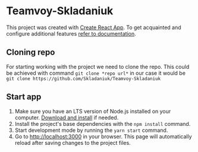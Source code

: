 # Teamvoy-Skladaniuk

This project was created with
[Create React App](https://github.com/facebook/create-react-app). To get
acquainted and configure additional features
[refer to documentation](https://facebook.github.io/create-react-app/docs/getting-started).

## Cloning repo

For starting working with the project we need to clone the repo. This could be
achieved with command `git clone *repo url*` in our case it would be
`git clone https://github.com/Skladaniuk/Teamvoy-Skladaniuk`

## Start app

1. Make sure you have an LTS version of Node.js installed on your computer.
   [Download and install](https://nodejs.org/en/) if needed.
2. Install the project's base dependencies with the `npm install` command.
3. Start development mode by running the `yarn start` command.
4. Go to [http://localhost:3000](http://localhost:3000) in your browser. This
   page will automatically reload after saving changes to the project files.
